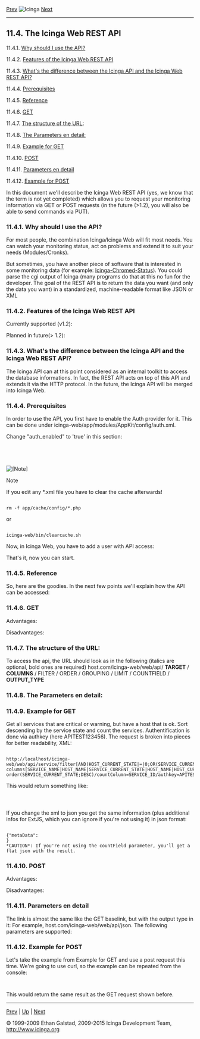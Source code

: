 [Prev](icinga-api.md) ![Icinga](../images/logofullsize.png "Icinga") [Next](ch12.md)

* * * * *

11.4. The Icinga Web REST API
-----------------------------

11.4.1. [Why should I use the API?](icinga-web-api.md#why)

11.4.2. [Features of the Icinga Web REST
API](icinga-web-api.md#features)

11.4.3. [What's the difference between the Icinga API and the Icinga Web
REST API?](icinga-web-api.md#difference)

11.4.4. [Prerequisites](icinga-web-api.md#prerequisites)

11.4.5. [Reference](icinga-web-api.md#reference)

11.4.6. [GET](icinga-web-api.md#get)

11.4.7. [The structure of the URL:](icinga-web-api.md#geturlstructure)

11.4.8. [The Parameters en detail:](icinga-web-api.md#getparamdetails)

11.4.9. [Example for GET](icinga-web-api.md#getexample)

11.4.10. [POST](icinga-web-api.md#post)

11.4.11. [Parameters en detail](icinga-web-api.md#postparamdetail)

11.4.12. [Example for POST](icinga-web-api.md#postexample)

In this document we'll describe the Icinga Web REST API (yes, we know
that the term is not yet completed) which allows you to request your
monitoring information via GET or POST requests (in the future (\>1.2),
you will also be able to send commands via PUT).

### 11.4.1. Why should I use the API?

For most people, the combination Icinga/Icinga Web will fit most needs.
You can watch your monitoring status, act on problems and extend it to
suit your needs (Modules/Cronks).

But sometimes, you have another piece of software that is interested in
some monitoring data (for example:
[Icinga-Chromed-Status](http://www.icinga.org/2010/07/16/icinga-chromed-status-for-google-chromechromium/)).
You could parse the cgi output of Icinga (many programs do that at this
no fun for the developer. The goal of the REST API is to return the data
you want (and only the data you want) in a standardized,
machine-readable format like JSON or XML

### 11.4.2. Features of the Icinga Web REST API

Currently supported (v1.2):









Planned in future(\> 1.2):


### 11.4.3. What's the difference between the Icinga API and the Icinga Web REST API?

The Icinga API can at this point considered as an internal toolkit to
access the database informations. In fact, the REST API acts on top of
this API and extends it via the HTTP protocol. In the future, the Icinga
API will be merged into Icinga Web.

### 11.4.4. Prerequisites

In order to use the API, you first have to enable the Auth provider for
it. This can be done under
icinga-web/app/modules/AppKit/config/auth.xml.

Change "auth\_enabled" to 'true' in this section:

<pre><code>
<ae:parameter name="auth_key">
</ae:parameter>
</code></pre>

![[Note]](../images/note.png)

Note

If you edit any \*.xml file you have to clear the cache afterwards!

<pre><code>
rm -f app/cache/config/*.php
</code></pre>

or

<pre><code>
icinga-web/bin/clearcache.sh
</code></pre>

Now, in Icinga Web, you have to add a user with API access:





That's it, now you can start.

### 11.4.5. Reference

So, here are the goodies. In the next few points we'll explain how the
API can be accessed:

### 11.4.6. GET

Advantages:



Disadvantages:




### 11.4.7. The structure of the URL:

To access the api, the URL should look as in the following (italics are
optional, bold ones are required) host.com/icinga-web/web/api/
**TARGET** / **COLUMNS** / FILTER / ORDER / GROUPING / LIMIT /
COUNTFIELD / **OUTPUT\_TYPE**

### 11.4.8. The Parameters en detail:

















### 11.4.9. Example for GET

Get all services that are critical or warning, but have a host that is
ok. Sort descending by the service state and count the services.
Authentification is done via authkey (here APITEST123456). The request
is broken into pieces for better readability, XML:

<pre><code>
http://localhost/icinga-web/web/api/service/filter[AND(HOST_CURRENT_STATE|=|0;OR(SERVICE_CURRENT_STATE|=|1;SERVICE_CURRENT_STATE|=|2))]/
columns[SERVICE_NAME|HOST_NAME|SERVICE_CURRENT_STATE|HOST_NAME|HOST_CURRENT_STATE|HOSTGROUP_NAME]/
order(SERVICE_CURRENT_STATE;DESC)/countColumn=SERVICE_ID/authkey=APITEST123456/xml
</code></pre>

This would return something like:

<pre><code>
<results>
</code></pre>

If you change the xml to json you get the same information (plus
additional infos for ExtJS, which you can ignore if you're not using it)
in json format:

<pre><code>
{"metaData":
}
*CAUTION*: If you're not using the countField parameter, you'll get a flat json with the result.
</code></pre>

### 11.4.10. POST

Advantages:




Disadvantages:


### 11.4.11. Parameters en detail

The link is almost the same like the GET baselink, but with the output
type in it: For example, host.com/icinga-web/web/api/json. The following
parameters are supported:















### 11.4.12. Example for POST

Let's take the example from Example for GET and use a post request this
time. We're going to use curl, so the example can be repeated from the
console:

<pre><code>
</code></pre>

This would return the same result as the GET request shown before.

* * * * *

[Prev](icinga-api.md) | [Up](ch11.md) | [Next](ch12.md)






© 1999-2009 Ethan Galstad, 2009-2015 Icinga Development Team,
http://www.icinga.org
